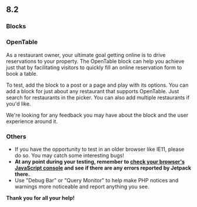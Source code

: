 ## 8.2

### Blocks

### OpenTable

As a restaurant owner, your ultimate goal getting online is to drive reservations to your property. The OpenTable block can help you achieve just that by facilitating visitors to quickly fill an online reservation form to book a table.

To test, add the block to a post or a page and play with its options. You can add a block for just about any restaurant that supports OpenTable. Just search for restaurants in the picker. You can also add multiple restaurants if you'd like.

We're looking for any feedback you may have about the block and the user experience around it.

### Others

- If you have the opportunity to test in an older browser like IE11, please do so. You may catch some interesting bugs!
- **At any point during your testing, remember to [check your browser's JavaScript console](https://codex.wordpress.org/Using_Your_Browser_to_Diagnose_JavaScript_Errors#Step_3:_Diagnosis) and see if there are any errors reported by Jetpack there.**
- Use "Debug Bar" or "Query Monitor" to help make PHP notices and warnings more noticeable and report anything you see.

**Thank you for all your help!**
